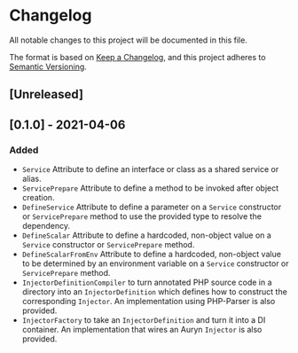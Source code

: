 # Changelog

All notable changes to this project will be documented in this file.

The format is based on [Keep a Changelog](https://keepachangelog.com/en/1.0.0/),
and this project adheres to [Semantic Versioning](https://semver.org/spec/v2.0.0.html).

## [Unreleased]

## [0.1.0] - 2021-04-06

### Added

- `Service` Attribute to define an interface or class as a shared service or alias.
- `ServicePrepare` Attribute to define a method to be invoked after object creation.
- `DefineService` Attribute to define a parameter on a `Service` constructor or `ServicePrepare` method to use the
  provided type to resolve the dependency.
- `DefineScalar` Attribute to define a hardcoded, non-object value on a `Service` constructor or `ServicePrepare`
  method.
- `DefineScalarFromEnv` Attribute to define a hardcoded, non-object value to be determined by an environment variable
  on a `Service` constructor or `ServicePrepare` method.
- `InjectorDefinitionCompiler` to turn annotated PHP source code in a directory into an `InjectorDefinition` which defines how to construct
  the corresponding `Injector`. An implementation using PHP-Parser is also provided.
- `InjectorFactory` to take an `InjectorDefinition` and turn it into a DI container. An implementation that 
  wires an Auryn `Injector` is also provided.


